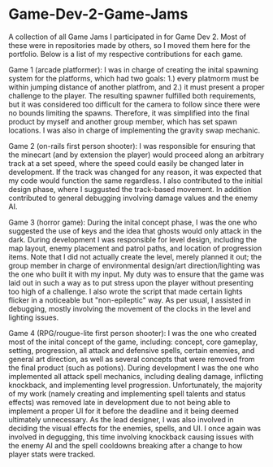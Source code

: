 # Game-Dev-2-Game-Jams
A collection of all Game Jams I participated in for Game Dev 2. Most of these were in repositories made by others, so I moved them here for the portfolio.
Below is a list of my respective contributions for each game.

Game 1 (arcade platformer):
I was in charge of creating the inital spawning system for the platforms, which had two goals:
 1.) every platmorm must be within jumping distance of another platfrom, and 2.) it must present a proper challenge to the player.
 The resulting spawner fulfilled both requirements, but it was considered too difficult for the camera to follow since there were no bounds limiting the spawns.
 Therefore, it was simplified into the final product by myself and another group member, which has set spawn locations.
I was also in charge of implementing the gravity swap mechanic.

Game 2 (on-rails first person shooter):
I was responsible for ensuring that the minecart (and by extension the player) would proceed along an arbitrary track at a set speed, where the speed could easily be changed later in development.
If the track was changed for any reason, it was expected that my code would function the same regardless.
I also contributed to the initial design phase, where I suggusted the track-based movement. In addition contributed to general debugging involving damage values and the enemy AI.

Game 3 (horror game):
During the inital concept phase, I was the one who suggested the use of keys and the idea that ghosts would only attack in the dark.
During development I was responsible for level design, including the map layout, enemy placement and patrol paths, and location of progression items.
Note that I did not actually create the level, merely planned it out;
the group member in charge of environmental design/art direction/lighting was the one who built it with my input.
My duty was to ensure that the game was laid out in such a way as to put stress upon the player without presenting too high of a challenge.
I also wrote the script that made certain lights flicker in a noticeable but "non-epileptic" way.
As per usual, I assisted in debugging, mostly involving the movement of the clocks in the level and lighting issues.

Game 4 (RPG/rougue-lite first person shooter):
I was the one who created most of the inital concept of the game, including: concept, core gameplay, setting, progression, all attack and defensive spells, certain enemies,
and general art direction, as well as several concepts that were removed from the final product (such as potions).
During development I was the one who implemented all attack spell mechanics, including dealing damage, inflicting knockback, and implementing level progression.
Unfortunately, the majority of my work (namely creating and implementing spell talents and status effects)
was removed late in development due to not being able to implement a proper UI for it before the deadline and it being deemed ultimately unnecessary.
As the lead designer, I was also involved in deciding the visual effects for the enemies, spells, and UI.
I once again was involved in degugging, this time involving knockback causing issues with the enemy AI and the spell cooldowns breaking after a change to how player stats were tracked.
